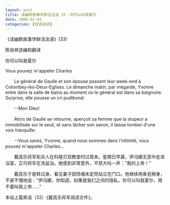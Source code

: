 ```yaml
---
layout: post
title: 读幽默故事学鲜活法语 33 -你可以叫我夏尔
date: 2009-01-01
categories: [双语阅读]  
---
```


《读幽默故事学鲜活法语》(33)

陈伯祥选编和翻译

你可以叫我夏尔

Vous pouvez m'appeler Charles

　　Le général de Gaulle et son épouse passent leur week-end à Colombey-les-Deux-Eglises. Le dimanche matin, par mégarde, Yvonne entre dans la salle de bains au moment où le général est dans sa baignoire. Surprise, elle pousse un cri pudibond:

　　--Mon Dieu!

　　Alors de Gaulle se retourne, aperçoit sa femme que la stupeur a immobilisée sur le seuil, et sans lâcher son savon, il laisse tomber d'une voix tranquille:

　　--Vous savez, Yvonne, quand nous sommes dans l'intimité, vous pouvez m'appeler Charles...



　　戴高乐将军和夫人在科隆贝双教堂村过周末。星期日早晨，伊冯娜无意中走进浴室，正巧将军在洗盆浴。她感到非常意外，不禁大叫一声：“我的上帝！”

　　戴高乐于是转过身，看见妻子因惊魂未定而站立在门口。他继续用香皂擦身，不紧不慢地说：“伊冯娜，你知道，如果是我们之间的隐私，你可以叫我夏尔，用不着叫我上帝……”



本站上篇笑话（32）《戴高乐将军阅读文件》。
